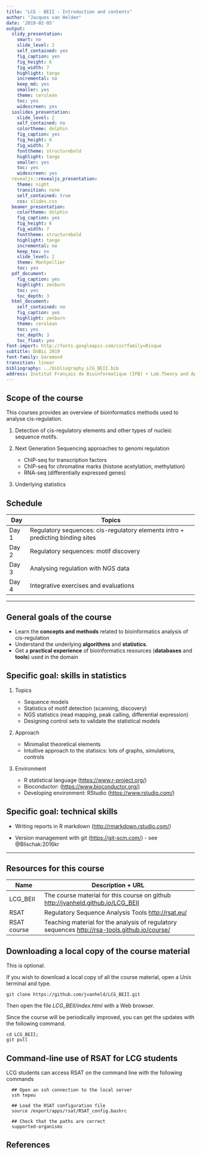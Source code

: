```yaml
---
title: "LCG - BEII - Introduction and contents"
author: "Jacques van Helden"
date: '2019-02-05'
output:
  slidy_presentation:
    smart: no
    slide_level: 2
    self_contained: yes
    fig_caption: yes
    fig_height: 6
    fig_width: 7
    highlight: tango
    incremental: no
    keep_md: yes
    smaller: yes
    theme: cerulean
    toc: yes
    widescreen: yes
  ioslides_presentation:
    slide_level: 2
    self_contained: no
    colortheme: dolphin
    fig_caption: yes
    fig_height: 6
    fig_width: 7
    fonttheme: structurebold
    highlight: tango
    smaller: yes
    toc: yes
    widescreen: yes
  revealjs::revealjs_presentation:
    theme: night
    transition: none
    self_contained: true
    css: slides.css
  beamer_presentation:
    colortheme: dolphin
    fig_caption: yes
    fig_height: 6
    fig_width: 7
    fonttheme: structurebold
    highlight: tango
    incremental: no
    keep_tex: no
    slide_level: 2
    theme: Montpellier
    toc: yes
  pdf_document:
    fig_caption: yes
    highlight: zenburn
    toc: yes
    toc_depth: 3
  html_document:
    self_contained: no
    fig_caption: yes
    highlight: zenburn
    theme: cerulean
    toc: yes
    toc_depth: 3
    toc_float: yes
font-import: http://fonts.googleapis.com/css?family=Risque
subtitle: DUBii 2019
font-family: Garamond
transition: linear
bibliography: ../bibliography_LCG_BEII.bib
address: Institut Français de Bioinformatique (IFB) + Lab.Theory and Approaches of Genome Complexity (TAGC), Inserm Unit U1090
---
```



## Scope of the course

This courses provides an overview of bioinformatics methods used to analyse cis-regulation. 

1. Detection of cis-regulatory elements and other types of nucleic sequence motifs.

2. Next Generation Sequencing approaches to genomi regulation

    - ChIP-seq for transcription factors
    - ChIP-seq for chromatine marks (histone acetylation, methylation)
    - RNA-seq (differentially expressed genes)
        
3. Underlying statistics

## Schedule

| Day    | Topics |
|--------|-----------------------------------------------------------|
| Day 1  | Regulatory sequences: cis-regulatory elements intro + predicting binding sites  |
| Day 2  | Regulatory sequences: motif discovery |
| Day 3  | Analysing regulation with NGS data |
| Day 4  | Integrative exercises and evaluations |



****************************************************************

## General goals of the course

- Learn the **concepts and methods** related to bioinformatics analysis of cis-regulation
- Understand the  underlying **algorithms** and **statistics**.
- Get a **practical experience** of bioinformatics resources (**databases** and **tools**) used in the domain

## Specific goal: skills in statistics

1. Topics

    - Sequence models
    - Statistics of motif detection (scanning, discovery)
    - NGS statistics (read mapping, peak calling, differential expression)
    - Designing control sets to validate the statistical models

2. Approach

    - Minimalist theoretical elements
    - Intuitive approach to the statisics: lots of graphs, simulations, controls

3. Environment

    - R statistical language (<https://www.r-project.org/>)
    - Bioconductor: (<https://www.bioconductor.org/>)
    - Developing environment: RStudio (<https://www.rstudio.com/>)

## Specific goal: technical skills

- Writing reports in R markdown (<http://rmarkdown.rstudio.com/>)

- Version management with git (<https://git-scm.com/>)
      - see @Blischak:2016kr

****************************************************************

## Resources for this course

| Name    | Description + URL |
|---------|-------------------------------------------------------------|
| LCG_BEII | The course material for this course on github <http://jvanheld.github.io/LCG_BEII> |
| RSAT | Regulatory Sequence Analysis Tools <http://rsat.eu/> |
| RSAT course | Teaching material for the analysis of regulatory sequences <http://rsa-tools.github.io/course/> |

## Downloading a local copy of the course material

This is optional. 

If you wish to download a local copy of all the course material, open a Unix terminal and type.

```
git clone https://github.com/jvanheld/LCG_BEII.git
```

Then open the file *LCG_BEII/index.html* with a Web browser.


Since the course will be periodically improved, you can get the updates with the following command. 

```
cd LCG_BEII; 
git pull
```

## Command-line use of RSAT for LCG students

LCG students can access RSAT on the command line with the following commands

```
  ## Open an ssh connection to the local server
  ssh tepeu

  ## Load the RSAT configuration file
  source /export/apps/rsat/RSAT_config.bashrc

  ## Check that the paths are correct
  supported-organisms
```


## References

